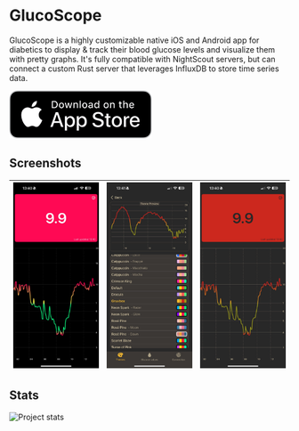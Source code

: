 # GlucoScope

GlucoScope is a highly customizable native iOS and Android app for diabetics to display & track their blood glucose levels and visualize them with pretty graphs. It's fully compatible with NightScout servers, but can connect a custom Rust server that leverages InfluxDB to store time series data.

[![AppStore][appstore-image]][appstore-url]

## Screenshots

| ![1](docs/1.jpeg)   | ![settings](docs/settings.jpeg)  | ![2](docs/2.jpeg) |
|---------------------|---------------------------|-------------------|

## Stats
![Project stats](https://pstatool.wdudokvanheel.nl/wdudokvanheel/glucoscope.svg)

[appstore-image]: docs/appstore.png
[appstore-url]: https://apps.apple.com/us/app/glucoscope/id6745609594?platform=iphone
